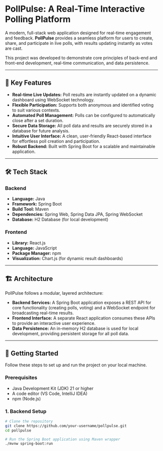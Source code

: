 # PollPulse: A Real-Time Interactive Polling Platform

A modern, full-stack web application designed for real-time engagement and feedback. **PollPulse** provides a seamless platform for users to create, share, and participate in live polls, with results updating instantly as votes are cast.  

This project was developed to demonstrate core principles of back-end and front-end development, real-time communication, and data persistence.

---

## 🌟 Key Features

- **Real-time Live Updates:** Poll results are instantly updated on a dynamic dashboard using WebSocket technology.  
- **Flexible Participation:** Supports both anonymous and identified voting to suit various contexts.  
- **Automated Poll Management:** Polls can be configured to automatically close after a set duration.  
- **Secure Data Storage:** All poll data and results are securely stored in a database for future analysis.  
- **Intuitive User Interface:** A clean, user-friendly React-based interface for effortless poll creation and participation.  
- **Robust Backend:** Built with Spring Boot for a scalable and maintainable application.  

---

## 🛠️ Tech Stack

### Backend
- **Language:** Java  
- **Framework:** Spring Boot  
- **Build Tool:** Maven  
- **Dependencies:** Spring Web, Spring Data JPA, Spring WebSocket  
- **Database:** H2 Database (for local development)  

### Frontend
- **Library:** React.js  
- **Language:** JavaScript  
- **Package Manager:** npm  
- **Visualization:** Chart.js (for dynamic result dashboards)  

---

## 🏗️ Architecture

PollPulse follows a modular, layered architecture:

- **Backend Services:** A Spring Boot application exposes a REST API for core functionality (creating polls, voting) and a WebSocket endpoint for broadcasting real-time results.  
- **Frontend Interface:** A separate React application consumes these APIs to provide an interactive user experience.  
- **Data Persistence:** An in-memory H2 database is used for local development, providing persistent storage for all poll data.  

---

## 🚀 Getting Started

Follow these steps to set up and run the project on your local machine.

### Prerequisites
- Java Development Kit (JDK) 21 or higher  
- A code editor (VS Code, IntelliJ IDEA)  
- npm (Node.js)  

### 1. Backend Setup
```bash
# Clone the repository
git clone https://github.com/your-username/pollpulse.git
cd pollpulse

# Run the Spring Boot application using Maven wrapper
./mvnw spring-boot:run
